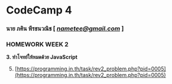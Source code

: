 # CodeCamp 4

### นาย ภคิน พีรธนวณิช  [ *nametee@gmail.com* ]
### HOMEWORK WEEK 2

**3. ทำโจทย์ให้หมดด้วย JavaScript**
 
5. [https://programming.in.th/task/rev2_problem.php?pid=0005](https://programming.in.th/task/rev2_problem.php?pid=0005)